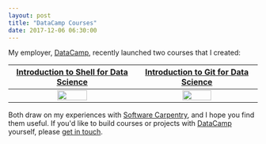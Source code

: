 ```yaml
---
layout: post
title: "DataCamp Courses"
date: 2017-12-06 06:30:00
---
```


My employer, [DataCamp][datacamp],
recently launched two courses that I created:

| [Introduction to Shell for Data Science][shell-url] | [Introduction to Git for Data Science][git-url] |
| :-------------------------------------------------: | :---------------------------------------------: |
| <img src="{{site.github.url}}/img/2017/12/shell.png" width="50%" /> | <img src="{{site.github.url}}/img/2017/12/git.png" width="50%" /> |

Both draw on my experiences with [Software Carpentry](http://software-carpentry.org),
and I hope you find them useful.
If you'd like to build courses or projects with [DataCamp][datacamp] yourself,
please [get in touch](mailto:greg@datacamp.com).

[datacamp]: http://datacamp.com
[git-url]: https://www.datacamp.com/courses/introduction-to-git-for-data-science
[shell-url]: https://www.datacamp.com/courses/introduction-to-shell-for-data-science
